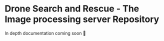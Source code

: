 # Drone Search and Rescue - The Image processing server Repository

In depth documentation coming soon 🚀

